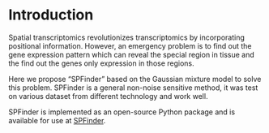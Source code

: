 # Introduction

Spatial transcriptomics revolutionizes transcriptomics by incorporating positional information. However, an emergency problem is to find out the gene expression pattern which can reveal the special region in tissue and the find out the genes only expression in those regions. 

 Here we propose “SPFinder” based on the Gaussian mixture model to solve this problem. SPFinder is a general non-noise sensitive method, it was test on various dataset from different technology and work well.

SPFinder is implemented as an open-source Python package and is available for use at [SPFinder](https://github.com/PSSUN/SPFinder).
